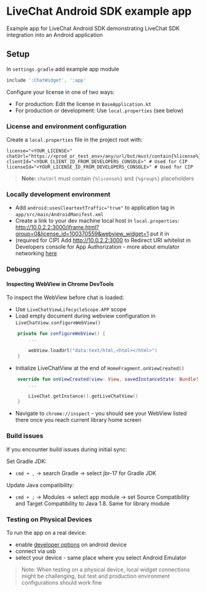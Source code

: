 LiveChat Android SDK example app
===============

Example app for LiveChat Android SDK demonstrating LiveChat SDK integration into
an Android application

## Setup

In `settings.gradle` add example app module 
```gradle
include ':ChatWidget', ':app'
```

Configure your license in one of two ways:
* For production: Edit the license in `BaseApplication.kt`
* For production or development: Use `local.properties` (see below)

### License and environment configuration

Create a `local.properties` file in the project root with:

```
license="<YOUR_LICENSE>"
chatUrl="https://<prod_or_test_env>/any/url/but/must/contain{%license%}and{%group%}placeholders"
clientId="<YOUR_CLIENT_ID_FROM_DEVELOPERS_CONSOLE>" # Used for CIP
licenseId="<YOUR_LICENSE_ID_FROM_DEVELOPERS_CONSOLE>" # Used for CIP
```

> **Note:** `chatUrl` must contain `{%license%}` and `{%group%}` placeholders

### Locally development environment

* Add `android:usesCleartextTraffic="true"` to application tag in `app/src/main/AndroidManifest.xml`
* Create a link to your dev machine local host in `local.properties`: 
http://10.0.2.2:3000/iframe.html?group=0&license_id=100370559&webview_widget=1 put it in
* (required for CIP) Add http://10.0.2.2:3000 to Redirect URI whitelist in Developers console for App
  Authorization - more about emulator networking [here](https://developer.android.com/studio/run/emulator-networking)

### Debugging

#### Inspecting WebView in Chrome DevTools

To inspect the WebView before chat is loaded:

* Use `LiveChatViewLifecycleScope.APP` scope
* Load empty document during webview configuration in `LiveChatView.configureWebView()` 
```kotlin
    private fun configureWebView() {
        ...

        webView.loadUrl("data:text/html,<html></html>")
    }
```
* Initialize LiveChatView at the end of `HomeFragment.onViewCreated()` 

```kotlin
    override fun onViewCreated(view: View, savedInstanceState: Bundle?) {
        ...

        LiveChat.getInstance().getLiveChatView()
    }
```
* Navigate to `chrome://inspect` - you should see your WebView listed there once you reach current library home screen

### Build issues

If you encounter build issues during initial sync:

Set Gradle JDK:
* `cmd + ,` → search Gradle → select jbr-17 for Gradle JDK

Update Java compatibility:
* `cmd + ;` -> Modules -> select app module -> set Source Compatibility and Target Compatibility to
  Java 1.8. Same for library module

### Testing on Physical Devices

To run the app on a real device:

* enable [developer options](https://developer.android.com/studio/debug/dev-options) on android device
* connect via usb
* select your device - same place where you select Android Emulator

> Note: When testing on a physical device, local widget connections might be challenging, but test and production environment configurations should work fine
